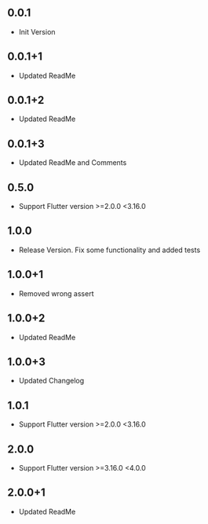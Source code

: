 ## 0.0.1
- Init Version
## 0.0.1+1
- Updated ReadMe
## 0.0.1+2
- Updated ReadMe
## 0.0.1+3
- Updated ReadMe and Comments
## 0.5.0
- Support Flutter version >=2.0.0 <3.16.0
## 1.0.0
- Release Version. Fix some functionality and added tests
## 1.0.0+1
- Removed wrong assert
## 1.0.0+2
- Updated ReadMe
## 1.0.0+3
- Updated Changelog
## 1.0.1
- Support Flutter version >=2.0.0 <3.16.0
## 2.0.0
- Support Flutter version >=3.16.0 <4.0.0
## 2.0.0+1
- Updated ReadMe
